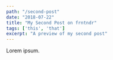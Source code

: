 ```yaml
---
path: "/second-post"
date: "2018-07-22"
title: "My Second Post on frntndr"
tags: ['this', 'that']
excerpt: "A preview of my second post"
---
```


Lorem ipsum.